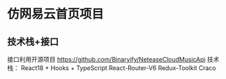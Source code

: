 # 仿网易云首页项目

## 技术栈+接口

接口利用开源项目 https://github.com/Binaryify/NeteaseCloudMusicApi
技术栈：
React18 + Hooks + TypeScript
React-Router-V6 Redux-Toolkit Craco
